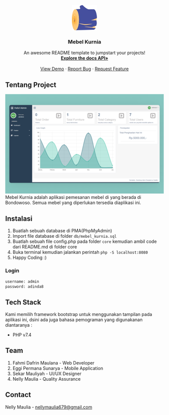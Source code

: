 <div align="center">
  <a href="https://github.com/destroylord/meubel-kurnia-backend">
    <img src="public/assets/img/logo.webp" alt="Logo" width="80" height="80">
  </a>

  <h3 align="center">Mebel Kurnia</h3>

  <p align="center">
    An awesome README template to jumpstart your projects!
    <br />
    <a href="https://github.com/destroylord/meubel-kurnia-backend/wiki/Docs-API"><strong>Explore the docs API»</strong></a>
    <br />
    <br />
    <a href="http://mebel-kurnia.evoindo.xyz/">View Demo</a>
    ·
    <a href="https://github.com/destroylord/meubel-kurnia-backend/issues">Report Bug</a>
    ·
    <a href="https://github.com/destroylord/meubel-kurnia-backend/issues">Request Feature</a>
  </p>
</div>

## Tentang Project

![Image Preview](public/assets/img/Dashboard-admin.png)
Mebel Kurnia adalah aplikasi pemesanan mebel di yang berada di Bondowoso. Semua mebel yang diperlukan tersedia diaplikasi ini.

## Instalasi

1. Buatlah sebuah database di PMA(PhpMyAdmin)
2. Import file database di folder ``db/mebel_kurnia.sql``
3. Buatlah sebuah file config.php pada folder ``core`` kemudian ambil code dari README.md di folder core
4. Buka terminal kemudian jalankan perintah ``php -S localhost:8080``
5. Happy Coding :)

### Login

```sheell
username: admin
password: adinda8
```

## Tech Stack

Kami memilih framework bootstrap untuk menggunakan tampilan pada aplikasi ini, dsini ada juga bahasa pemograman yang digunakanan diantaranya : 

* PHP v7.4

## Team

1. Fahmi Dafrin Maulana     - Web Developer
2. Eggi Permana Sunarya    - Mobile Application
3. Sekar Mauliyah           - UI/UX Designer
4. Nelly Maulia            - Quality Assurance

## Contact

Nelly Maulia - nellymaulia679@gmail.com
